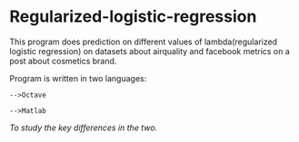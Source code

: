 # Regularized-logistic-regression
This program does prediction on different values of lambda(regularized logistic regression) on datasets about airquality and facebook metrics on a post about cosmetics brand.

Program is written in two languages:

    -->Octave
    
    -->Matlab 
    
*To study the key  differences in the two.*
